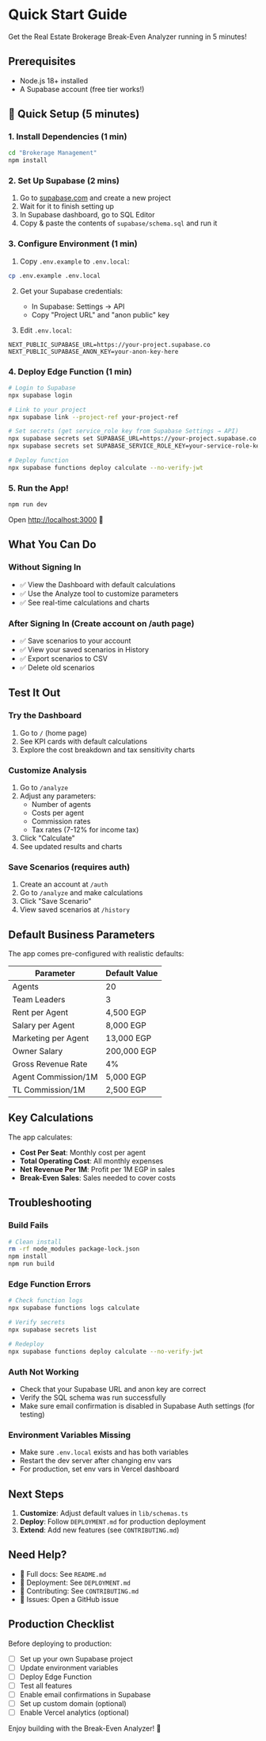 # Quick Start Guide

Get the Real Estate Brokerage Break-Even Analyzer running in 5 minutes!

## Prerequisites

- Node.js 18+ installed
- A Supabase account (free tier works!)

## 🚀 Quick Setup (5 minutes)

### 1. Install Dependencies (1 min)

```bash
cd "Brokerage Management"
npm install
```

### 2. Set Up Supabase (2 mins)

1. Go to [supabase.com](https://supabase.com) and create a new project
2. Wait for it to finish setting up
3. In Supabase dashboard, go to SQL Editor
4. Copy & paste the contents of `supabase/schema.sql` and run it

### 3. Configure Environment (1 min)

1. Copy `.env.example` to `.env.local`:
```bash
cp .env.example .env.local
```

2. Get your Supabase credentials:
   - In Supabase: Settings → API
   - Copy "Project URL" and "anon public" key

3. Edit `.env.local`:
```env
NEXT_PUBLIC_SUPABASE_URL=https://your-project.supabase.co
NEXT_PUBLIC_SUPABASE_ANON_KEY=your-anon-key-here
```

### 4. Deploy Edge Function (1 min)

```bash
# Login to Supabase
npx supabase login

# Link to your project
npx supabase link --project-ref your-project-ref

# Set secrets (get service_role key from Supabase Settings → API)
npx supabase secrets set SUPABASE_URL=https://your-project.supabase.co
npx supabase secrets set SUPABASE_SERVICE_ROLE_KEY=your-service-role-key

# Deploy function
npx supabase functions deploy calculate --no-verify-jwt
```

### 5. Run the App!

```bash
npm run dev
```

Open [http://localhost:3000](http://localhost:3000) 🎉

## What You Can Do

### Without Signing In
- ✅ View the Dashboard with default calculations
- ✅ Use the Analyze tool to customize parameters
- ✅ See real-time calculations and charts

### After Signing In (Create account on /auth page)
- ✅ Save scenarios to your account
- ✅ View your saved scenarios in History
- ✅ Export scenarios to CSV
- ✅ Delete old scenarios

## Test It Out

### Try the Dashboard
1. Go to `/` (home page)
2. See KPI cards with default calculations
3. Explore the cost breakdown and tax sensitivity charts

### Customize Analysis
1. Go to `/analyze`
2. Adjust any parameters:
   - Number of agents
   - Costs per agent
   - Commission rates
   - Tax rates (7-12% for income tax)
3. Click "Calculate"
4. See updated results and charts

### Save Scenarios (requires auth)
1. Create an account at `/auth`
2. Go to `/analyze` and make calculations
3. Click "Save Scenario"
4. View saved scenarios at `/history`

## Default Business Parameters

The app comes pre-configured with realistic defaults:

| Parameter | Default Value |
|-----------|--------------|
| Agents | 20 |
| Team Leaders | 3 |
| Rent per Agent | 4,500 EGP |
| Salary per Agent | 8,000 EGP |
| Marketing per Agent | 13,000 EGP |
| Owner Salary | 200,000 EGP |
| Gross Revenue Rate | 4% |
| Agent Commission/1M | 5,000 EGP |
| TL Commission/1M | 2,500 EGP |

## Key Calculations

The app calculates:
- **Cost Per Seat**: Monthly cost per agent
- **Total Operating Cost**: All monthly expenses
- **Net Revenue Per 1M**: Profit per 1M EGP in sales
- **Break-Even Sales**: Sales needed to cover costs

## Troubleshooting

### Build Fails
```bash
# Clean install
rm -rf node_modules package-lock.json
npm install
npm run build
```

### Edge Function Errors
```bash
# Check function logs
npx supabase functions logs calculate

# Verify secrets
npx supabase secrets list

# Redeploy
npx supabase functions deploy calculate --no-verify-jwt
```

### Auth Not Working
- Check that your Supabase URL and anon key are correct
- Verify the SQL schema was run successfully
- Make sure email confirmation is disabled in Supabase Auth settings (for testing)

### Environment Variables Missing
- Make sure `.env.local` exists and has both variables
- Restart the dev server after changing env vars
- For production, set env vars in Vercel dashboard

## Next Steps

1. **Customize**: Adjust default values in `lib/schemas.ts`
2. **Deploy**: Follow `DEPLOYMENT.md` for production deployment
3. **Extend**: Add new features (see `CONTRIBUTING.md`)

## Need Help?

- 📖 Full docs: See `README.md`
- 🚀 Deployment: See `DEPLOYMENT.md`
- 🤝 Contributing: See `CONTRIBUTING.md`
- 💬 Issues: Open a GitHub issue

## Production Checklist

Before deploying to production:
- [ ] Set up your own Supabase project
- [ ] Update environment variables
- [ ] Deploy Edge Function
- [ ] Test all features
- [ ] Enable email confirmations in Supabase
- [ ] Set up custom domain (optional)
- [ ] Enable Vercel analytics (optional)

Enjoy building with the Break-Even Analyzer! 🎉

